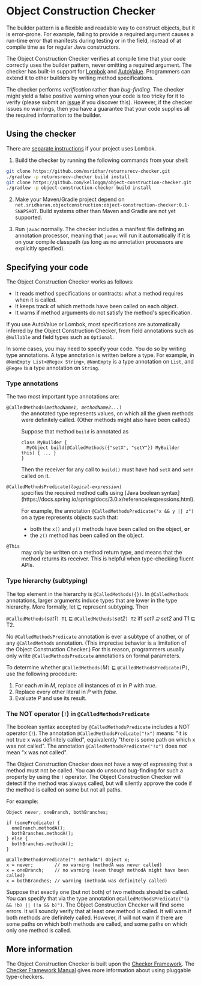# Object Construction Checker

The builder pattern is a flexible and readable way to construct objects, but
it is error-prone.  For example, failing to provide a required argument causes
a run-time error that manifests during testing or in the field, instead of
at compile time as for regular Java constructors.

The Object Construction Checker verifies at compile time that your code
correctly uses the builder pattern, never omitting a required argument.
The checker has built-in support for [Lombok](https://projectlombok.org/)
and
[AutoValue](https://github.com/google/auto/blob/master/value/userguide/index.md).
Programmers can extend it to other builders by writing method
specifications.

The checker performs *verification* rather than *bug-finding*.  The checker
might yield a false positive warning when your code is too tricky for it to
verify (please submit an
[issue](https://github.com/kelloggm/object-construction-checker/issues) if
you discover this).  However, if the checker issues no warnings, then you
have a guarantee that your code supplies all the required information to
the builder.


## Using the checker

There are [separate instructions](README-LOMBOK.md) if your project uses Lombok.

1. Build the checker by running the following commands from your shell:

  ```bash
  git clone https://github.com/msridhar/returnsrecv-checker.git
  ./gradlew -p returnsrecv-checker build install
  git clone https://github.com/kelloggm/object-construction-checker.git
  ./gradlew -p object-construction-checker build install
  ```

2. Make your Maven/Gradle project depend on `net.sridharan.objectconstruction:object-construction-checker:0.1-SNAPSHOT`.
Build systems other than Maven and Gradle are not yet supported.

3. Run `javac` normally.
The checker includes a manifest file defining an annotation processor, meaning that `javac` will run it
automatically if it is on your compile classpath (as long as no annotation processors are explicitly specified).

## Specifying your code

The Object Construction Checker works as follows:
 * It reads method specifications or contracts:  what a method requires when it is called.
 * It keeps track of which methods have been called on each object.
 * It warns if method arguments do not satisfy the method's specification.

If you use AutoValue or Lombok, most specifications are automatically
inferred by the Object Construction Checker, from field annotations such as
`@Nullable` and field types such as `Optional`.

In some cases, you may need to specify your code.  You do so by writing
type annotations.  A type annotation is written before a type.  For
example, in `@NonEmpty List<@Regex String>`, `@NonEmpty` is a type
annotation on `List`, and `@Regex` is a type annotation on `String`.

### Type annotations

The two most important type annotations are:
<dl>
<dt><code>@CalledMethods(<em>methodName1, methodName2...</em>)</code></dt>
<dd>the annotated type represents values, on which all the given methods were definitely called.
(Other methods might also have been called.)

Suppose that method `build` is annotated as
```
class MyBuilder {
  MyObject build(@CalledMethods({"setX", "setY"}) MyBuilder this) { ... }
}
```
Then the receiver for any call to `build()` must have had `setX` and `setY` called on it.
</dd>

<dt><code>@CalledMethodsPredicate(<em>logical-expression</em>)</code></dt>
<dd>specifies the required method calls using [Java boolean syntax](https://docs.spring.io/spring/docs/3.0.x/reference/expressions.html).

For example, the annotation `@CalledMethodsPredicate("x && y || z")` on a type represents
objects such that:
* both the `x()` and `y()` methods have been called on the object, **or**
* the `z()` method has been called on the object.
</dd>

<dt><code>@This</code></dt>
<dd>may only be written on a method return type, and means that the method returns its receiver.
This is helpful when type-checking fluent APIs.
</dd>
</dl>


### Type hierarchy (subtyping)

The top element in the hierarchy is `@CalledMethods({})`.
In `@CalledMethods` annotations, larger arguments induce types that are
lower in the type hierarchy.  More formally, let &#8849; represent
subtyping.  Then

`@CalledMethods(`*set1*`) T1` &#8849; `@CalledMethods(`*set2*`) T2` iff  *set1 &supe; set2* and T1 &#8849; T2.

No `@CalledMethodsPredicate` annotation is ever a subtype of another, or of
any `@CalledMethods` annotation.  (This imprecise behavior is a limitation
of the Object Construction Checker.)  For this reason, programmers usually only
write `@CalledMethodsPredicate` annotations on formal parameters.

To determine whether `@CalledMethods(`*M*`)` &#8849; `@CalledMethodsPredicate(`*P*`)`,
use the following procedure:

1. For each *m* in *M*, replace all instances of *m* in *P* with *true*.
2. Replace every other literal in *P* with *false*.
3. Evaluate *P* and use its result.

### The NOT operator (`!`) in `@CalledMethodsPredicate`

The boolean syntax accepted by `@CalledMethodsPredicate` includes a NOT operator (`!`).
The annotation `@CalledMethodsPredicate("!x")` means: "it is not true x was
definitely called", equivalently "there is some path on which x was not called".
The annotation `@CalledMethodsPredicate("!x")` does *not* mean "x was not called".

The Object Construction Checker does not have a way of expressing that a
method must not be called.  You can do unsound bug-finding for such a
property by using the `!` operator.  The Object Construction Checker will
detect if the method was always called, but will silently approve the code
if the method is called on some but not all paths.

For example:

```
Object never, oneBranch, bothBranches;

if (somePredicate) {
  oneBranch.methodA();
  bothBranches.methodA();
} else {
  bothBranches.methodA();
}

@CalledMethodsPredicate("! methodA") Object x;
x = never;        // no warning (methodA was never called)
x = oneBranch;    // no warning (even though methodA might have been called)
x = bothBranches; // warning (methodA was definitely called)
```

Suppose that exactly one (but not both) of two methods should be called.
You can specify that via the type annotation
`@CalledMethodsPredicate("(a && !b) || (!a && b)")`.
The Object Construction Checker will find some errors.
It will soundly verify that at least one method is called.
It will warn if both methods are definitely called.
However, if will not warn if there are some paths on which both methods are called, and some paths on which only one method is called.


## More information

The Object Construction Checker is built upon the [Checker
Framework](https://checkerframework.org/).  The [Checker Framework
Manual](https://checkerframework.org/manual/) gives more information about
using pluggable type-checkers.
